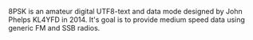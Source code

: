 8PSK is an amateur digital UTF8-text and data mode designed by John Phelps KL4YFD in 2014. It's goal is to provide medium speed data using generic FM and SSB radios.